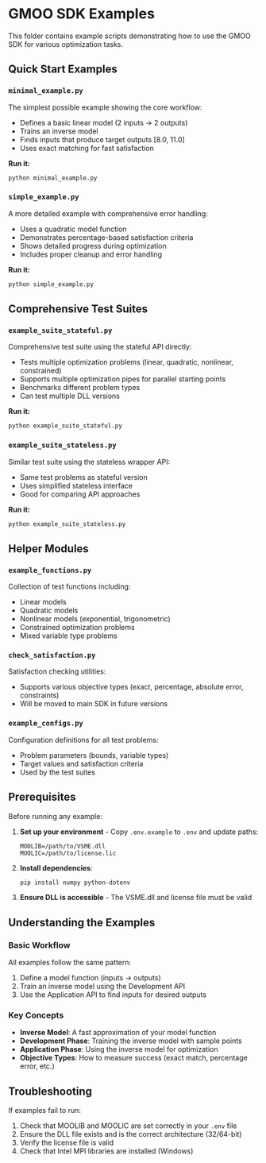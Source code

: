 # GMOO SDK Examples

This folder contains example scripts demonstrating how to use the GMOO SDK for various optimization tasks.

## Quick Start Examples

### `minimal_example.py`
The simplest possible example showing the core workflow:
- Defines a basic linear model (2 inputs → 2 outputs)
- Trains an inverse model
- Finds inputs that produce target outputs [8.0, 11.0]
- Uses exact matching for fast satisfaction

**Run it:**
```bash
python minimal_example.py
```

### `simple_example.py`
A more detailed example with comprehensive error handling:
- Uses a quadratic model function
- Demonstrates percentage-based satisfaction criteria
- Shows detailed progress during optimization
- Includes proper cleanup and error handling

**Run it:**
```bash
python simple_example.py
```

## Comprehensive Test Suites

### `example_suite_stateful.py`
Comprehensive test suite using the stateful API directly:
- Tests multiple optimization problems (linear, quadratic, nonlinear, constrained)
- Supports multiple optimization pipes for parallel starting points
- Benchmarks different problem types
- Can test multiple DLL versions

**Run it:**
```bash
python example_suite_stateful.py
```

### `example_suite_stateless.py`
Similar test suite using the stateless wrapper API:
- Same test problems as stateful version
- Uses simplified stateless interface
- Good for comparing API approaches

**Run it:**
```bash
python example_suite_stateless.py
```

## Helper Modules

### `example_functions.py`
Collection of test functions including:
- Linear models
- Quadratic models
- Nonlinear models (exponential, trigonometric)
- Constrained optimization problems
- Mixed variable type problems

### `check_satisfaction.py`
Satisfaction checking utilities:
- Supports various objective types (exact, percentage, absolute error, constraints)
- Will be moved to main SDK in future versions

### `example_configs.py`
Configuration definitions for all test problems:
- Problem parameters (bounds, variable types)
- Target values and satisfaction criteria
- Used by the test suites

## Prerequisites

Before running any example:

1. **Set up your environment** - Copy `.env.example` to `.env` and update paths:
   ```
   MOOLIB=/path/to/VSME.dll
   MOOLIC=/path/to/license.lic
   ```

2. **Install dependencies**:
   ```bash
   pip install numpy python-dotenv
   ```

3. **Ensure DLL is accessible** - The VSME.dll and license file must be valid

## Understanding the Examples

### Basic Workflow
All examples follow the same pattern:
1. Define a model function (inputs → outputs)
2. Train an inverse model using the Development API
3. Use the Application API to find inputs for desired outputs

### Key Concepts
- **Inverse Model**: A fast approximation of your model function
- **Development Phase**: Training the inverse model with sample points
- **Application Phase**: Using the inverse model for optimization
- **Objective Types**: How to measure success (exact match, percentage error, etc.)

## Troubleshooting

If examples fail to run:
1. Check that MOOLIB and MOOLIC are set correctly in your `.env` file
2. Ensure the DLL file exists and is the correct architecture (32/64-bit)
3. Verify the license file is valid
4. Check that Intel MPI libraries are installed (Windows)